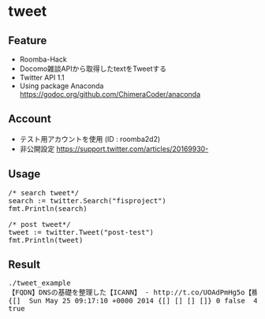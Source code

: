 tweet
============

## Feature
- Roomba-Hack
- Docomo雑談APIから取得したtextをTweetする
- Twitter API 1.1
- Using package Anaconda https://godoc.org/github.com/ChimeraCoder/anaconda

## Account
- テスト用アカウントを使用 (ID : roomba2d2)
- 非公開設定 https://support.twitter.com/articles/20169930-

## Usage
<pre>
/* search tweet*/
search := twitter.Search("fisproject")
fmt.Println(search)

/* post tweet*/
tweet := twitter.Tweet("post-test")
fmt.Println(tweet) 
</pre>

## Result
<pre>
./tweet_example
【FQDN】DNSの基礎を整理した【ICANN】 - http://t.co/UOAdPmHg5o【機械学習】PerceptronをGo言語で書いてみた【線形分類器】 - http://t.co/eOP8bcpXzV
{[] <nil> Sun May 25 09:17:10 +0000 2014 {[] [] [] []} 0 false <nil> 470493769389731841 470493769389731841  0  0  {map[] {[] } []    {[] }    [] } false 0 false <nil> <a href="http://127.0.0.1/" rel="nofollow">roomba2d2</a> post-test false {false Thu Nov 24 05:51:10 +0000 2011 true true  0 false 0 false 0 false 420103191 420103191 false ja 0  whitecat false C0DEED http://abs.twimg.com/images/themes/theme1/bg.png https://abs.twimg.com/images/themes/theme1/bg.png false http://abs.twimg.com/sticky/default_profile_images/default_profile_4_normal.png https://abs.twimg.com/sticky/default_profile_images/default_profile_4_normal.png 0084B4 C0DEED DDEEF6 333333 true true roomba2d2 false <nil> 3 Tokyo  32400 false}}
true
</pre>
